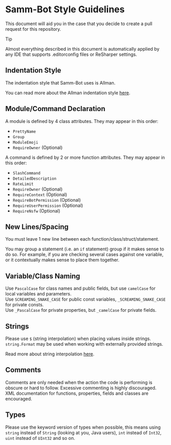 # Samm-Bot Style Guidelines

This document will aid you in the case that you decide to create a pull request for this repository.

> [!TIP]
> Almost everything described in this document is automatically applied by any IDE that
> supports .editorconfig files or ReSharper settings.

## Indentation Style

The indentation style that Samm-Bot uses is Allman.

You can read more about the Allman indentation style [here](https://en.wikipedia.org/wiki/Indentation_style#Allman_style).

## Module/Command Declaration

A module is defined by 4 class attributes. They may appear in this order:
* `PrettyName`
* `Group`
* `ModuleEmoji`
* `RequireOwner` (Optional)

A command is defined by 2 or more function attributes. They may appear in this order:
* `SlashCommand`
* `DetailedDescription`
* `RateLimit`
* `RequireOwner` (Optional)
* `RequireContext` (Optional)
* `RequireBotPermission` (Optional)
* `RequireUserPermission` (Optional)
* `RequireNsfw` (Optional)

## New Lines/Spacing

You must leave 1 new line between each function/class/struct/statement.

You may group a statement (i.e. an `if` statement) group if it makes sense to do so. For example, if you are checking several cases against one variable, or it contextually makes sense to place them together.

## Variable/Class Naming

Use `PascalCase` for class names and public fields, but use `camelCase` for local variables and parameters.  
Use `SCREAMING_SNAKE_CASE` for public const variables, `_SCREAMING_SNAKE_CASE` for private consts.  
Use `_PascalCase` for private properties, but `_camelCase` for private fields.

## Strings

Please use `$` (string interpolation) when placing values inside strings. `string.Format` may be used when working with externally provided strings.

Read more about string interpolation [here](https://docs.microsoft.com/en-us/dotnet/csharp/language-reference/tokens/interpolated).

## Comments

Comments are only needed when the action the code is performing is obscure or hard to follow. Excessive commenting is highly discouraged.  
XML documentation for functions, properties, fields and classes are encouraged.

## Types

Please use the keyword version of types when possible, this means using `string` instead of `String` (looking at you, Java users), `int` instead of `Int32`, `uint` instead of `UInt32` and so on.
